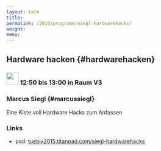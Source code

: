 ```yaml
---
layout: talk
title:
permalink: /2015/programm/siegl-hardwarehacks/
weight: 
menu:
---
```

## Hardware hacken {#hardwarehacken}

### <img height = "32" src="../../../images/lightning.svg"> 12:50 bis 13:00 in Raum V3

### Marcus Siegl {#marcussiegl}

Eine Kiste voll Hardware Hacks zum Anfassen

### Links

- pad: <a href="https://tuebix2015.titanpad.com/siegl-hardwarehacks" target="_blank">tuebix2015.titanpad.com/siegl-hardwarehacks</a>
